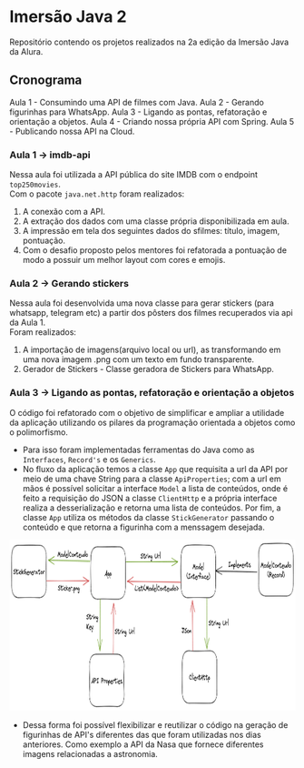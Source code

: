 # Imersão Java 2

Repositório contendo os projetos realizados na 2a edição da Imersão Java da Alura.

## Cronograma
Aula 1 - Consumindo uma API de filmes com Java.
Aula 2 - Gerando figurinhas para WhatsApp.
Aula 3 - Ligando as pontas, refatoração e orientação a objetos.
Aula 4 - Criando nossa própria API com Spring.
Aula 5 - Publicando nossa API na Cloud.



### Aula 1 -> imdb-api

Nessa aula foi utilizada a API pública do site IMDB com o endpoint `top250movies`.
<br>
Com o pacote `java.net.http` foram realizados:
1. A conexão com a API.
2. A extração dos dados com uma classe própria disponibilizada em aula.
3. A impressão em tela dos seguintes dados do sfilmes: título, imagem, pontuação.
4. Com o desafio proposto pelos mentores foi refatorada a pontuação de modo a possuir um melhor layout com cores e emojis.

### Aula 2 -> Gerando stickers

Nessa aula foi desenvolvida uma nova classe para gerar stickers (para whatsapp, telegram etc) a partir dos pôsters dos filmes recuperados via api da Aula 1.
<br>
Foram realizados:
1. A importação de imagens(arquivo local ou url), as transformando em uma nova imagem .png com um texto em fundo transparente.
2. Gerador de Stickers - Classe geradora de Stickers para WhatsApp.

### Aula 3 -> Ligando as pontas, refatoração e orientação a objetos

O código foi refatorado com o objetivo de simplificar e ampliar a utilidade da aplicação utilizando os pilares da programação orientada a objetos como o polimorfismo.
<br>
* Para isso foram implementadas ferramentas do Java como as `Interfaces`, `Record's` e os `Generics`.  
* No fluxo da aplicação temos a classe `App` que requisita a url da API por meio de uma chave String para a classe `ApiProperties`; com a url em mãos é possível solicitar a interface `Model` a lista de conteúdos, onde é feito a requisição do JSON a classe `ClientHttp` e a própria interface realiza a desserialização e retorna uma lista de conteúdos. Por fim, a classe `App` utiliza os métodos da classe `StickGenerator` passando o conteúdo e que retorna a figurinha com a menssagem desejada.

<p align="center">
  <img src="https://github.com/Pedro-Hc-Reis/Imersao_Java_2_Alura/blob/main/Resultados/fluxo.png?raw=true" alt="Fluxo Aplicação" width="750" height="300">
</p>

* Dessa forma foi possível flexibilizar e reutilizar o código na geração de figurinhas de API's diferentes das que foram utilizadas nos dias anteriores. Como exemplo a API da Nasa que fornece diferentes imagens relacionadas a astronomia.
